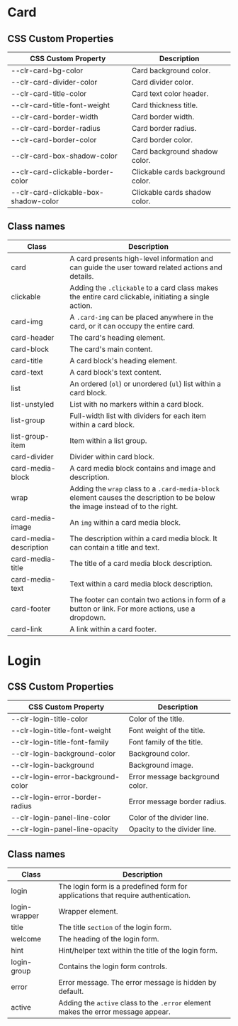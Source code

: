 # Card

## CSS Custom Properties

| CSS Custom Property                   | Description                       |
| ------------------------------------- | --------------------------------- |
| --clr-card-bg-color                   | Card background color.            |
| --clr-card-divider-color              | Card divider color.               |
| --clr-card-title-color                | Card text color header.           |
| --clr-card-title-font-weight          | Card thickness title.             |
| --clr-card-border-width               | Card border width.                |
| --clr-card-border-radius              | Card border radius.               |
| --clr-card-border-color               | Card border color.                |
| --clr-card-box-shadow-color           | Card background shadow color.     |
| --clr-card-clickable-border-color     | Clickable cards background color. |
| --clr-card-clickable-box-shadow-color | Clickable cards shadow color.     |

## Class names

| Class                  | Description                                                                                                                    |
| ---------------------- | ------------------------------------------------------------------------------------------------------------------------------ |
| card                   | A card presents high-level information and can guide the user toward related actions and details.                              |
| clickable              | Adding the `.clickable` to a card class makes the entire card clickable, initiating a single action.                           |
| card-img               | A `.card-img` can be placed anywhere in the card, or it can occupy the entire card.                                            |
| card-header            | The card's heading element.                                                                                                    |
| card-block             | The card's main content.                                                                                                       |
| card-title             | A card block's heading element.                                                                                                |
| card-text              | A card block's text content.                                                                                                   |
| list                   | An ordered (`ol`) or unordered (`ul`) list within a card block.                                                                |
| list-unstyled          | List with no markers within a card block.                                                                                      |
| list-group             | Full-width list with dividers for each item within a card block.                                                               |
| list-group-item        | Item within a list group.                                                                                                      |
| card-divider           | Divider within card block.                                                                                                     |
| card-media-block       | A card media block contains and image and description.                                                                         |
| wrap                   | Adding the `wrap` class to a `.card-media-block` element causes the description to be below the image instead of to the right. |
| card-media-image       | An `img` within a card media block.                                                                                            |
| card-media-description | The description within a card media block. It can contain a title and text.                                                    |
| card-media-title       | The title of a card media block description.                                                                                   |
| card-media-text        | Text within a card media block description.                                                                                    |
| card-footer            | The footer can contain two actions in form of a button or link. For more actions, use a dropdown.                              |
| card-link              | A link within a card footer.                                                                                                   |

# Login

## CSS Custom Properties

| CSS Custom Property                | Description                     |
| ---------------------------------- | ------------------------------- |
| --clr-login-title-color            | Color of the title.             |
| --clr-login-title-font-weight      | Font weight of the title.       |
| --clr-login-title-font-family      | Font family of the title.       |
| --clr-login-background-color       | Background color.               |
| --clr-login-background             | Background image.               |
| --clr-login-error-background-color | Error message background color. |
| --clr-login-error-border-radius    | Error message border radius.    |
| --clr-login-panel-line-color       | Color of the divider line.      |
| --clr-login-panel-line-opacity     | Opacity to the divider line.    |

## Class names

| Class         | Description                                                                       |
| ------------- | --------------------------------------------------------------------------------- |
| login         | The login form is a predefined form for applications that require authentication. |
| login-wrapper | Wrapper element.                                                                  |
| title         | The title `section` of the login form.                                            |
| welcome       | The heading of the login form.                                                    |
| hint          | Hint/helper text within the title of the login form.                              |
| login-group   | Contains the login form controls.                                                 |
| error         | Error message. The error message is hidden by default.                            |
| active        | Adding the `active` class to the `.error` element makes the error message appear. |
